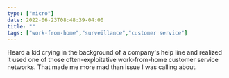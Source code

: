 ```yaml
---
type: ["micro"]
date: 2022-06-23T08:48:39-04:00
title: ""
tags: ["work-from-home","surveillance","customer service"]
---
```

Heard a kid crying in the background of a company's help line and realized it used one of those often-exploitative work-from-home customer service networks. That made me more mad than issue I was calling about.
